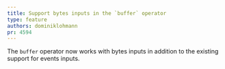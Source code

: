 ```yaml
---
title: Support bytes inputs in the `buffer` operator
type: feature
authors: dominiklohmann
pr: 4594
---
```


The `buffer` operator now works with bytes inputs in addition to the existing
support for events inputs.
